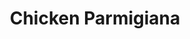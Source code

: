 ---
title: "Chicken Parmigiana"
description: "Breaded chicken breast baked with cheese & served with spaghetti with meat sauce."
price_s: ""
price_l: "15"
price_lg: ""
weight: "5"
---